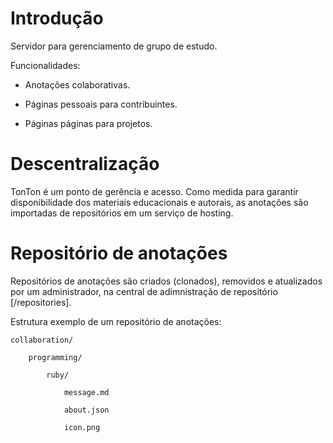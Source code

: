 # Introdução

Servidor para gerenciamento de grupo de estudo.

Funcionalidades:

 - Anotações colaborativas.

 - Páginas pessoais para contribuintes.

 - Páginas páginas para projetos.

# Descentralização

TonTon é um ponto de gerência e acesso. Como medida para garantir disponibilidade dos materiais educacionais e autorais, as anotações são importadas de repositórios em um serviço de hosting.

# Repositório de anotações

Repositórios de anotações são criados (clonados), removidos e atualizados por um administrador, na central de adimnistração de repositório [/repositories].

Estrutura exemplo de um repositório de anotações:

	collaboration/

		programming/

			ruby/

				message.md

				about.json

				icon.png
